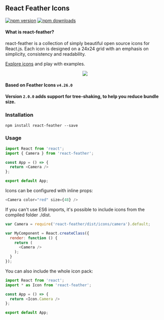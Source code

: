 ## React Feather Icons

[![npm version](https://img.shields.io/npm/v/react-feather.svg?style=flat-square)](https://www.npmjs.com/package/@ratchapol-an/react-feather)
[![npm downloads](https://img.shields.io/npm/dm/react-feather.svg?style=flat-square)](https://www.npmjs.com/package/@ratchapol-an/react-feather)

#### What is react-feather?
react-feather is a collection of simply beautiful open source icons for React.js. Each icon is designed on a 24x24 grid with an emphasis on simplicity, consistency and readability.

[Explore icons](https://bit.dev/feathericons/react-feather) and play with examples.
<p align="center">
  <a href="https://bit.dev/feathericons/react-feather"><img src="https://i.imagesup.co/images2/371e9a2b398a5d7cef54a956d959e4534b290a55.gif"></a>
</p>

#### Based on Feather Icons  ```v4.26.0```

#### Version `2.0.0` adds support for tree-shaking, to help you reduce bundle size.

### Installation
    npm install react-feather --save

### Usage

```javascript
import React from 'react';
import { Camera } from 'react-feather';

const App = () => {
  return <Camera />
};

export default App;
```

Icons can be configured with inline props:
```javascript
<Camera color="red" size={48} />
```

If you can't use ES6 imports, it's possible to include icons from the compiled folder ./dist.
```javascript
var Camera = require('react-feather/dist/icons/camera').default;

var MyComponent = React.createClass({
  render: function () {
    return (
      <Camera />
    );
  }
});
```
You can also include the whole icon pack:

```javascript
import React from 'react';
import * as Icon from 'react-feather';

const App = () => {
  return <Icon.Camera />
};

export default App;
```
